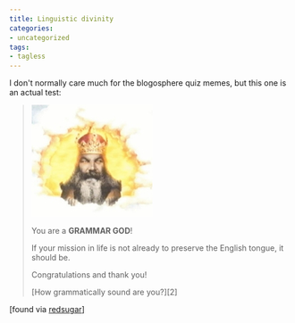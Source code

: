 ```yaml
---
title: Linguistic divinity
categories:
- uncategorized
tags:
- tagless
---
```


I don't normally care much for the blogosphere quiz memes, but this one is an actual test:

> ![Grammar God](04-06-linguistic-divinity/1080162080_cturesgod3.jpg) 
>
> You are a **GRAMMAR GOD**!  
>
> If your mission in life is not already to preserve the English tongue, it should be.
> 
> Congratulations and thank you!
> 
> <footer>[How grammatically sound are you?][2]</footer>

   [2]: http://quizilla.com/users/BaalObsidian/quizzes/How%20grammatically%20sound%20are%20you%3F/

[found via [redsugar][3]] 

   [3]: http://www.redsugar.com/muse/
